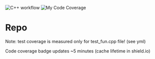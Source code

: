 ![C++ workflow](https://github.com/20200Alex/studentsDataBase/actions/workflows/c-cpp.yml/badge.svg)
![My Code Coverage](https://img.shields.io/endpoint?url=https://gist.githubusercontent.com/imitrichev/25038fb53c9796ef9018d44ca597f1fd/raw/Training_2022_main.json)
# Repo
Note: test coverage is measured only for test_fun.cpp file! (see yml)

Code coverage badge updates ~5 minutes (cache lifetime in shield.io)
